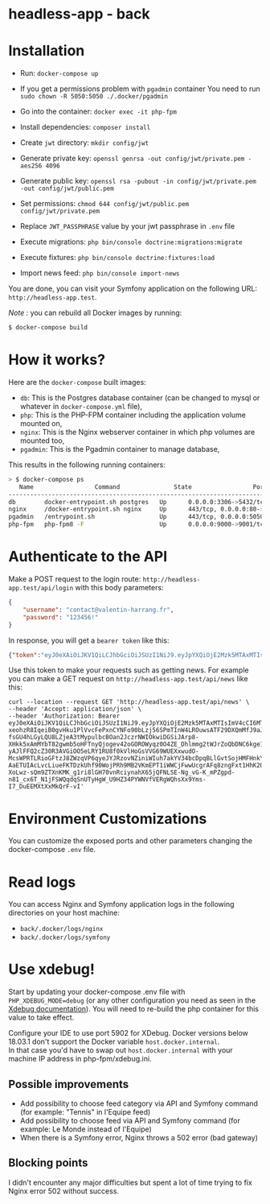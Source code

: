 headless-app - back
==============

# Installation

- Run: `docker-compose up`


- If you get a permissions problem with `pgadmin` container You need to run `sudo chown -R 5050:5050 ./.docker/pgadmin` 


- Go into the container: `docker exec -it php-fpm`


- Install dependencies: `composer install`


- Create `jwt` directory: `mkdir config/jwt`


- Generate private key: `openssl genrsa -out config/jwt/private.pem -aes256 4096`


- Generate public key: `openssl rsa -pubout -in config/jwt/private.pem -out config/jwt/public.pem`


- Set permissions: `chmod 644 config/jwt/public.pem config/jwt/private.pem`


- Replace `JWT_PASSPHRASE` value by your jwt passphrase in `.env` file


- Execute migrations: `php bin/console doctrine:migrations:migrate`


- Execute fixtures: `php bin/console doctrine:fixtures:load`


- Import news feed: `php bin/console import-news`


You are done, you can visit your Symfony application on the following URL: `http://headless-app.test`.

_Note :_ you can rebuild all Docker images by running:

```bash
$ docker-compose build
```

# How it works?

Here are the `docker-compose` built images:

* `db`: This is the Postgres database container (can be changed to mysql or whatever in `docker-compose.yml` file),
* `php`: This is the PHP-FPM container including the application volume mounted on,
* `nginx`: This is the Nginx webserver container in which php volumes are mounted too,
* `pgadmin`: This is the Pgadmin container to manage database,

This results in the following running containers:

```bash
> $ docker-compose ps
   Name                 Command               State                 Ports
---------------------------------------------------------------------------------------
db        docker-entrypoint.sh postgres   Up      0.0.0.0:3306->5432/tcp
nginx     /docker-entrypoint.sh nginx     Up      443/tcp, 0.0.0.0:80->80/tcp
pgadmin   /entrypoint.sh                  Up      443/tcp, 0.0.0.0:5050->80/tcp
php-fpm   php-fpm8 -F                     Up      0.0.0.0:9000->9001/tcp
```

# Authenticate to the API

Make a POST request to the login route: `http://headless-app.test/api/login` with this body parameters:
```json
{
    "username": "contact@valentin-harrang.fr",
    "password": "123456!"
}
```

In response, you will get a `bearer token` like this:
```json
{"token":"eyJ0eXAiOiJKV1QiLCJhbGciOiJSUzI1NiJ9.eyJpYXQiOjE2Mzk5MTAxMTIsImV4cCI6MTYzOTkxMzcxMiwicm9sZXMiOlsiUk9MRV9VU0VSIl0sInVzZXJuYW1lIjoiY29udGFjdEB2YWxlbnRpbi1oYXJyYW5nLmZyIn0.fId2bV7bajQMCIn37UQanCNmQ-xeohzR8IqeiB0gvHku1PlVvcFePxnCYNFo90bLzj56SPmTInW4LROuwsATF29DXQmMfJ9aJm5O-fsGU4hLGyLQU8LZjeA3tMypulbcBOan2JczrNWIOkwiDGSiJArp8-XHkk5xAmMYbT82gwmb5oHFTnyQjogev42oGOROWyqz0O4ZE_Dhlmmg2tWJrZoQbDNC6kge11tjrvXZ6Dp_IcYx4YfZMelIVOEm4NfHTBK1u7L1D-yAJlFFQ2cZ30R3AVGiOO5eLRY1RU8f0kVlHoGsVVG69WUEXxwudO-McsWPRTLRioGFtzJ8ZWzqVP6qyeJYJRzovNZiniWIuh7akYV34bcDpqBLlGvtSojHMFHnkYzWU_J2tU7ymg2ybrLlMXK5ma7HlLD4SPXbVZU9uRf9Vph114fw2Cgz-AaETUIAcLvcLiueFKTDzkUhf90WojPRh9MB2VKmEPT1iWWCjFwwUcgrAFq8zngFxt1HhK2Qmpq0M0EAi0nUbN8MMujEDFEtoagu-XoLwz-sQm9ZTXnKMK_g1ri8lGH70vnRciynahX65jQFNLSE-Ng_vG-K_mPZgpd-n81_cx6T_N1jFSWQqdqSnUTyHgW_U9HZ34PYWNVfVERgWQhsXx9Yms-I7_DuEEMXtXxMkQrF-vI"}
```

Use this token to make your requests such as getting news.
For example you can make a GET request on `http://headless-app.test/api/news` like this:
```
curl --location --request GET 'http://headless-app.test/api/news' \
--header 'Accept: application/json' \
--header 'Authorization: Bearer eyJ0eXAiOiJKV1QiLCJhbGciOiJSUzI1NiJ9.eyJpYXQiOjE2Mzk5MTAxMTIsImV4cCI6MTYzOTkxMzcxMiwicm9sZXMiOlsiUk9MRV9VU0VSIl0sInVzZXJuYW1lIjoiY29udGFjdEB2YWxlbnRpbi1oYXJyYW5nLmZyIn0.fId2bV7bajQMCIn37UQanCNmQ-xeohzR8IqeiB0gvHku1PlVvcFePxnCYNFo90bLzj56SPmTInW4LROuwsATF29DXQmMfJ9aJm5O-fsGU4hLGyLQU8LZjeA3tMypulbcBOan2JczrNWIOkwiDGSiJArp8-XHkk5xAmMYbT82gwmb5oHFTnyQjogev42oGOROWyqz0O4ZE_Dhlmmg2tWJrZoQbDNC6kge11tjrvXZ6Dp_IcYx4YfZMelIVOEm4NfHTBK1u7L1D-yAJlFFQ2cZ30R3AVGiOO5eLRY1RU8f0kVlHoGsVVG69WUEXxwudO-McsWPRTLRioGFtzJ8ZWzqVP6qyeJYJRzovNZiniWIuh7akYV34bcDpqBLlGvtSojHMFHnkYzWU_J2tU7ymg2ybrLlMXK5ma7HlLD4SPXbVZU9uRf9Vph114fw2Cgz-AaETUIAcLvcLiueFKTDzkUhf90WojPRh9MB2VKmEPT1iWWCjFwwUcgrAFq8zngFxt1HhK2Qmpq0M0EAi0nUbN8MMujEDFEtoagu-XoLwz-sQm9ZTXnKMK_g1ri8lGH70vnRciynahX65jQFNLSE-Ng_vG-K_mPZgpd-n81_cx6T_N1jFSWQqdqSnUTyHgW_U9HZ34PYWNVfVERgWQhsXx9Yms-I7_DuEEMXtXxMkQrF-vI'
```

# Environment Customizations

You can customize the exposed ports and other parameters changing the docker-compose `.env` file.

# Read logs

You can access Nginx and Symfony application logs in the following directories on your host machine:

* `back/.docker/logs/nginx`
* `back/.docker/logs/symfony`

# Use xdebug!

Start by updating your docker-compose .env file with `PHP_XDEBUG_MODE=debug` (or any other configuration you need as seen in the [Xdebug documentation](https://xdebug.org/docs/all_settings#mode)).
You will need to re-build the php container for this value to take effect.

Configure your IDE to use port 5902 for XDebug.
Docker versions below 18.03.1 don't support the Docker variable `host.docker.internal`.  
In that case you'd have to swap out `host.docker.internal` with your machine IP address in php-fpm/xdebug.ini.

## Possible improvements

- Add possibility to choose feed category via API and Symfony command (for example: "Tennis" in l'Equipe feed)
- Add possibility to choose feed via API and Symfony command (for example: Le Monde instead of l'Equipe)
- When there is a Symfony error, Nginx throws a 502 error (bad gateway)

## Blocking points

I didn't encounter any major difficulties but spent a lot of time trying to fix Nginx error 502 without success.